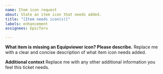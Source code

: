 ```yaml
---
name: Item icon request
about: State an item icon that needs added.
title: "[Item needs icon(s)]"
labels: enhancement
assignees: EpicTaru

---
```


**What item is missing an Equipviewer icon? Please describe.**
Replace me with a clear and concise description of what item icon needs added.

**Additional context**
Replace me with any other additional information you feel this ticket needs.
